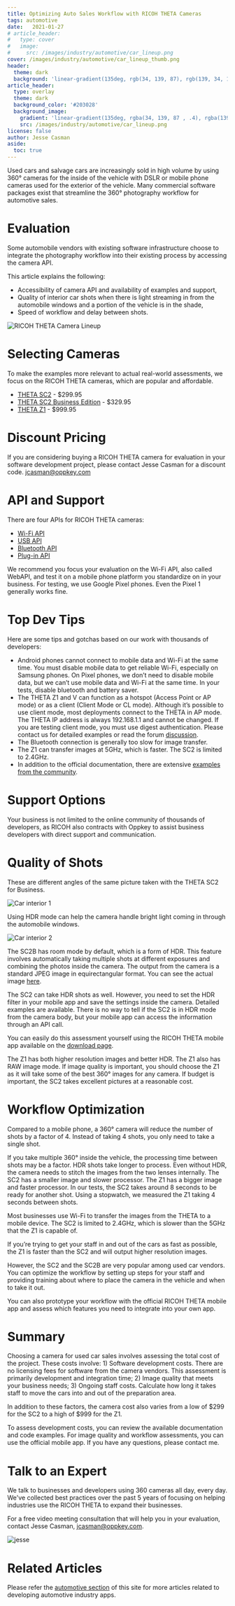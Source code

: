 ```yaml
---
title: Optimizing Auto Sales Workflow with RICOH THETA Cameras
tags: automotive
date:   2021-01-27 
# article_header:
#   type: cover
#   image:
#     src: /images/industry/automotive/car_lineup.png
cover: /images/industry/automotive/car_lineup_thumb.png
header:
  theme: dark
  background: 'linear-gradient(135deg, rgb(34, 139, 87), rgb(139, 34, 139))'
article_header:
  type: overlay
  theme: dark
  background_color: '#203028'
  background_image:
    gradient: 'linear-gradient(135deg, rgba(34, 139, 87 , .4), rgba(139, 34, 139, .4))'
    src: /images/industry/automotive/car_lineup.png
license: false
author: Jesse Casman
aside:
  toc: true
---
```


Used cars and salvage cars are increasingly sold in high volume by using 360° cameras for the inside of the vehicle with DSLR or mobile phone cameras used for the exterior of the vehicle.  Many commercial software packages exist that streamline the 360° photography workflow for automotive sales. 


# Evaluation 

Some automobile vendors with existing software infrastructure choose to integrate the photography workflow into their existing process by accessing the camera API.

This article explains the following:

* Accessibility of camera API and availability of examples and support,
* Quality of interior car shots when there is light streaming in from the automobile windows and a portion of the  vehicle is in the shade,
* Speed of workflow and delay between shots.

![RICOH THETA Camera Lineup](/webapi/images/camera/theta.png)

# Selecting Cameras

To make the examples more relevant to actual real-world assessments, we focus on the RICOH THETA cameras, which are popular and affordable. 

* [THETA SC2](https://us.ricoh-imaging.com/product/theta-sc2/) - $299.95
* [THETA SC2 Business Edition](https://us.ricoh-imaging.com/product/theta-sc2-b2b/) - $329.95
* [THETA Z1](https://us.ricoh-imaging.com/product/theta-z1/) - $999.95

# Discount Pricing

If you are considering buying a RICOH THETA camera for evaluation in your software development project, please contact Jesse Casman for a discount code. jcasman@oppkey.com

# API and Support

There are four APIs for RICOH THETA cameras:

* [Wi-Fi API](https://api.ricoh/docs/theta-web-api-v2.1/)
* [USB API](https://api.ricoh/docs/theta-usb-api/)
* [Bluetooth API](https://api.ricoh/docs/theta-ble-api/)
* [Plug-in API](https://api.ricoh/docs/theta-plugin/)

We recommend you focus your evaluation on the Wi-Fi API, also called WebAPI, and test it on a mobile phone platform you standardize on in your business. For testing, we use Google Pixel phones.  Even the Pixel 1 generally works fine.   

# Top Dev Tips

Here are some tips and gotchas based on our work with thousands of developers:

* Android phones cannot connect to mobile data and Wi-Fi at the same time.  You must disable mobile data to get reliable Wi-Fi, especially on Samsung phones. On Pixel phones, we don’t need to disable mobile data, but we can’t use mobile data and Wi-Fi at the same time.  In your tests, disable bluetooth and battery saver.  
* The THETA Z1 and V can function as a hotspot (Access Point or AP mode) or as a client (Client Mode or CL mode). Although it’s possible to use client mode, most deployments connect to the THETA in AP mode.  The THETA IP address is always 192.168.1.1 and cannot be changed.  If you are testing client mode, you must use digest authentication.  Please contact us for detailed examples or read the forum [discussion](https://community.theta360.guide/t/tip-developing-theta-client-mode-applications/2450/5?u=craig).
* The Bluetooth connection is generally too slow for image transfer.
* The Z1 can transfer images at 5GHz, which is faster.  The SC2 is limited to 2.4GHz.
* In addition to the official documentation, there are extensive [examples from the community](https://theta360.guide/special/sc2/).

# Support Options

Your business is not limited to the online community of thousands of developers, as RICOH also contracts with Oppkey to assist business developers with direct support and communication.

# Quality of Shots

These are different angles of the same picture taken with the THETA SC2 for Business.

![Car interior 1](/webapi/images/industry/automotive/interior_1.png)

Using HDR mode can help the camera handle bright light coming in through the automobile windows.

![Car interior 2](/webapi/images/industry/automotive/interior_2.png)

The SC2B has room mode by default, which is a form of HDR.  This feature involves automatically taking multiple shots at different exposures and combining the photos inside the camera.  The output from the camera is a standard JPEG image in equirectangular format.  You can see the actual image [here](https://theta360.com/s/sqOiVRxVv8wiSnYCo1abx23iC).

The SC2 can take HDR shots as well.  However, you need to set the HDR filter in your mobile app and save the settings inside the camera.  Detailed examples are available.  There is no way to tell if the SC2 is in HDR mode from the camera body, but your mobile app can access the information through an API call.

You can easily do this assessment yourself using the RICOH THETA mobile app available on the [download page](https://support.theta360.com/en/download/). 

The Z1 has both higher resolution images and better HDR.  The Z1 also has RAW image mode. If image quality is important, you should choose the Z1 as it will take some of the best 360° images for any camera.  If budget is important, the SC2 takes excellent pictures at a reasonable cost. 

# Workflow Optimization

Compared to a mobile phone, a 360° camera will reduce the number of shots by a factor of 4.  Instead of taking 4 shots, you only need to take a single shot.

If you take multiple 360° inside the vehicle, the processing time between shots may be a factor.  HDR shots take longer to process.  Even without HDR, the camera needs to stitch the images from the two lenses internally.  The SC2 has a smaller image and slower processor.  The Z1 has a bigger image and faster processor.  In our tests, the SC2 takes around 8 seconds to be ready for another shot.  Using a stopwatch, we measured the Z1 taking 4 seconds between shots.

Most businesses use Wi-Fi to transfer the images from the THETA to a mobile device.  The SC2 is limited to 2.4GHz, which is slower than the 5GHz that the Z1 is capable of.  

If you’re trying to get your staff in and out of the cars as fast as possible, the Z1 is faster than the SC2 and will output higher resolution images.

However, the SC2 and the SC2B are very popular among used car vendors.  You can optimize the workflow by setting up steps for your staff and providing training about where to place the camera in the vehicle and when to take it out.  

You can also prototype your workflow with the official RICOH THETA mobile app and assess which features you need to integrate into your own app. 

# Summary

Choosing a camera for used car sales involves assessing the total cost of the project.  These costs involve: 1) Software development costs.  There are no licensing fees for software from the camera vendors. This assessment is primarily development and integration time; 2) Image quality that meets your business needs; 3) Ongoing staff costs.  Calculate how long it takes staff to move the cars into and out of the preparation area.

In addition to these factors, the camera cost also varies from a low of $299 for the SC2 to a high of $999 for the Z1.

To assess development costs, you can review the available documentation and code examples. For image quality and workflow assessments, you can use the official mobile app.  If you have any questions, please contact me. 

# Talk to an Expert

We talk to businesses and developers using 360 cameras all day, every day.  We've collected
best practices over the past 5 years of focusing on helping industries use the RICOH THETA to
expand their businesses.

For a free video meeting consultation that will help you in your evaluation, contact Jesse Casman, jcasman@oppkey.com.

![jesse](/webapi/images/oppkey/jesse.png)



# Related Articles

Please refer the 
[automotive section](http://localhost:4000/webapi/archive.html?tag=automotive) of this site for more articles related
to developing automotive industry apps.